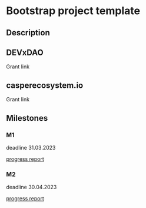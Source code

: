 # Bootstrap project template

## Description


## DEVxDAO

Grant link

## casperecosystem.io

Grant link

## Milestones

### M1
deadline 31.03.2023

[progress report](m1-report.md)

### M2
deadline 30.04.2023

[progress report](m2-report.md)
